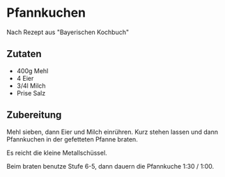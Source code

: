 # Pfannkuchen

Nach Rezept aus "Bayerischen Kochbuch"

## Zutaten

* 400g Mehl
* 4 Eier
* 3/4l Milch
* Prise Salz

## Zubereitung

Mehl sieben, dann Eier und Milch einrühren. 
Kurz stehen lassen und dann Pfannkuchen in der gefetteten Pfanne braten.

Es reicht die kleine Metallschüssel.

Beim braten benutze Stufe 6-5, dann dauern die Pfannkuche 1:30 / 1:00.
